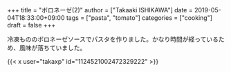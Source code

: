 +++
title = "ボロネーゼ(2)"
author = ["Takaaki ISHIKAWA"]
date = 2019-05-04T18:33:00+09:00
tags = ["pasta", "tomato"]
categories = ["cooking"]
draft = false
+++

冷凍もののボロネーゼソースでパスタを作りました。かなり時間が経っているため、風味が落ちていました。  

{{< x user="takaxp" id="1124521002472329222" >}}
